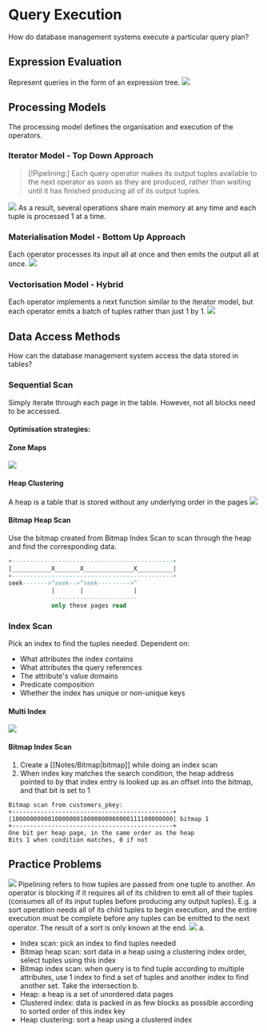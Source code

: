 # Query Execution
How do database management systems execute a particular query plan?
## Expression Evaluation
Represent queries in the form of an expression tree.
![](https://i.imgur.com/ql7hzHH.png)
## Processing Models
The processing model defines the organisation and execution of the operators.
### Iterator Model - Top Down Approach
> [!Pipelining:] 
> Each query operator makes its output tuples available to the next operator as soon as they are produced, rather than waiting until it has ﬁnished producing all of its output tuples.

![](https://i.imgur.com/riHAIqW.png)
As a result, several operations share main memory at any time and each tuple is processed 1 at a time.
### Materialisation Model - Bottom Up Approach
Each operator processes its input all at once and then emits the output all at once.
![](https://i.imgur.com/xeYn0ur.png)
### Vectorisation Model - Hybrid
Each operator implements a next function similar to the iterator model, but each operator emits a batch of tuples rather than just 1 by 1.
![](https://i.imgur.com/Z7HmgMN.png)
## Data Access Methods
How can the database management system access the data stored in tables?
### Sequential Scan
Simply iterate through each page in the table. However, not all blocks need to be accessed.
#### Optimisation strategies:
#### Zone Maps
![](https://i.imgur.com/Etn6fxL.png)
#### Heap Clustering
A heap is a table that is stored without any underlying order in the pages
![](https://i.imgur.com/iCoSEtY.png)
#### Bitmap Heap Scan
Use the bitmap created from Bitmap Index Scan to scan through the heap and find the corresponding data.
```sql
+---------------------------------------------+
|___________X_______X______________X__________|
+---------------------------------------------+
seek------->^seek-->^seek--------->^
            |       |              |
            ------------------------
            only these pages read
```
### Index Scan
Pick an index to find the tuples needed.
Dependent on:
-  What attributes the index contains
-  What attributes the query references
-  The attribute's value domains
-  Predicate composition
-  Whether the index has unique or non-unique keys
#### Multi Index 
![](https://i.imgur.com/BjBtOtS.png)
#### Bitmap Index Scan
1. Create a [[Notes/Bitmap|bitmap]] while doing an index scan
2. When index key matches the search condition, the heap address pointed to by that index entry is looked up as an offset into the bitmap, and that bit is set to 1
```
Bitmap scan from customers_pkey:
+---------------------------------------------+
|100000000001000000010000000000000111100000000| bitmap 1
+---------------------------------------------+
One bit per heap page, in the same order as the heap
Bits 1 when condition matches, 0 if not
```
## Practice Problems
![](https://i.imgur.com/fL7CS7O.png)
Pipelining refers to how tuples are passed from one tuple to another.
An operator is blocking if it requires all of its children to emit all of their tuples (consumes all of its input tuples before producing any output tuples). E.g. a sort operation needs all of its child tuples to begin execution, and the entire execution must be complete before any tuples can be emitted to the next operator. The result of a sort is only known at the end.
![](https://i.imgur.com/G0H4KYf.png)
a.
- Index scan: pick an index to find tuples needed
- Bitmap heap scan: sort data in a heap using a clustering index order, select tuples using this index
- Bitmap index scan: when query is to find tuple according to multiple attributes, use 1 index to find a set of tuples and another index to find another set. Take the intersection
b. 
- Heap: a heap is a set of unordered data pages
- Clustered index: data is packed in as few blocks as possible according to sorted order of this index key
- Heap clustering: sort a heap using a clustered index
